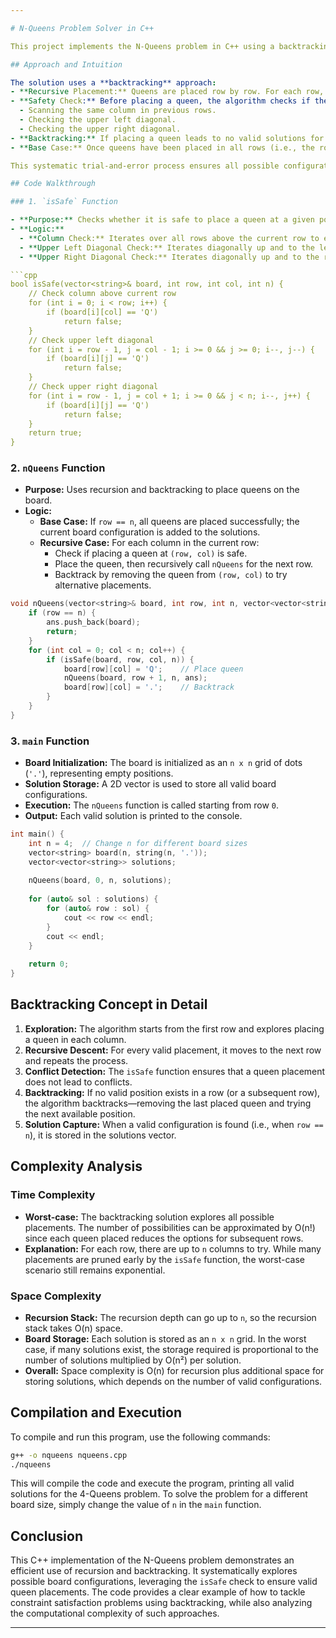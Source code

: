 ```yaml
---

# N-Queens Problem Solver in C++

This project implements the N-Queens problem in C++ using a backtracking algorithm. The N-Queens problem requires placing `n` queens on an `n x n` chessboard so that no two queens threaten each other—that is, no two queens share the same row, column, or diagonal.

## Approach and Intuition

The solution uses a **backtracking** approach:
- **Recursive Placement:** Queens are placed row by row. For each row, we try placing a queen in every column.
- **Safety Check:** Before placing a queen, the algorithm checks if the cell is "safe" (i.e., no other queen can attack it) by:
  - Scanning the same column in previous rows.
  - Checking the upper left diagonal.
  - Checking the upper right diagonal.
- **Backtracking:** If placing a queen leads to no valid solutions for subsequent rows, the algorithm removes (backtracks) the queen and tries the next possible column.
- **Base Case:** Once queens have been placed in all rows (i.e., the row index equals `n`), a valid solution is found and stored.

This systematic trial-and-error process ensures all possible configurations are explored.

## Code Walkthrough

### 1. `isSafe` Function

- **Purpose:** Checks whether it is safe to place a queen at a given position `(row, col)` on the board.
- **Logic:**
  - **Column Check:** Iterates over all rows above the current row to ensure no queen is in the same column.
  - **Upper Left Diagonal Check:** Iterates diagonally up and to the left.
  - **Upper Right Diagonal Check:** Iterates diagonally up and to the right.

```cpp
bool isSafe(vector<string>& board, int row, int col, int n) {
    // Check column above current row
    for (int i = 0; i < row; i++) {
        if (board[i][col] == 'Q')
            return false;
    }
    // Check upper left diagonal
    for (int i = row - 1, j = col - 1; i >= 0 && j >= 0; i--, j--) {
        if (board[i][j] == 'Q')
            return false;
    }
    // Check upper right diagonal
    for (int i = row - 1, j = col + 1; i >= 0 && j < n; i--, j++) {
        if (board[i][j] == 'Q')
            return false;
    }
    return true;
}
```

### 2. `nQueens` Function

- **Purpose:** Uses recursion and backtracking to place queens on the board.
- **Logic:**
  - **Base Case:** If `row == n`, all queens are placed successfully; the current board configuration is added to the solutions.
  - **Recursive Case:** For each column in the current row:
    - Check if placing a queen at `(row, col)` is safe.
    - Place the queen, then recursively call `nQueens` for the next row.
    - Backtrack by removing the queen from `(row, col)` to try alternative placements.

```cpp
void nQueens(vector<string>& board, int row, int n, vector<vector<string>>& ans) {
    if (row == n) {
        ans.push_back(board);
        return;
    }
    for (int col = 0; col < n; col++) {
        if (isSafe(board, row, col, n)) {
            board[row][col] = 'Q';    // Place queen
            nQueens(board, row + 1, n, ans);
            board[row][col] = '.';    // Backtrack
        }
    }
}
```

### 3. `main` Function

- **Board Initialization:** The board is initialized as an `n x n` grid of dots (`'.'`), representing empty positions.
- **Solution Storage:** A 2D vector is used to store all valid board configurations.
- **Execution:** The `nQueens` function is called starting from row `0`.
- **Output:** Each valid solution is printed to the console.

```cpp
int main() {
    int n = 4;  // Change n for different board sizes
    vector<string> board(n, string(n, '.'));
    vector<vector<string>> solutions;
    
    nQueens(board, 0, n, solutions);
  
    for (auto& sol : solutions) {
        for (auto& row : sol) {
            cout << row << endl;
        }
        cout << endl;
    }
    
    return 0;
}
```

## Backtracking Concept in Detail

1. **Exploration:** The algorithm starts from the first row and explores placing a queen in each column.
2. **Recursive Descent:** For every valid placement, it moves to the next row and repeats the process.
3. **Conflict Detection:** The `isSafe` function ensures that a queen placement does not lead to conflicts.
4. **Backtracking:** If no valid position exists in a row (or a subsequent row), the algorithm backtracks—removing the last placed queen and trying the next available position.
5. **Solution Capture:** When a valid configuration is found (i.e., when `row == n`), it is stored in the solutions vector.

## Complexity Analysis

### Time Complexity
- **Worst-case:** The backtracking solution explores all possible placements. The number of possibilities can be approximated by O(n!) since each queen placed reduces the options for subsequent rows.
- **Explanation:** For each row, there are up to `n` columns to try. While many placements are pruned early by the `isSafe` function, the worst-case scenario still remains exponential.

### Space Complexity
- **Recursion Stack:** The recursion depth can go up to `n`, so the recursion stack takes O(n) space.
- **Board Storage:** Each solution is stored as an `n x n` grid. In the worst case, if many solutions exist, the storage required is proportional to the number of solutions multiplied by O(n²) per solution.
- **Overall:** Space complexity is O(n) for recursion plus additional space for storing solutions, which depends on the number of valid configurations.

## Compilation and Execution

To compile and run this program, use the following commands:

```bash
g++ -o nqueens nqueens.cpp
./nqueens
```

This will compile the code and execute the program, printing all valid solutions for the 4-Queens problem. To solve the problem for a different board size, simply change the value of `n` in the `main` function.

## Conclusion

This C++ implementation of the N-Queens problem demonstrates an efficient use of recursion and backtracking. It systematically explores possible board configurations, leveraging the `isSafe` check to ensure valid queen placements. The code provides a clear example of how to tackle constraint satisfaction problems using backtracking, while also analyzing the computational complexity of such approaches.

---
```

